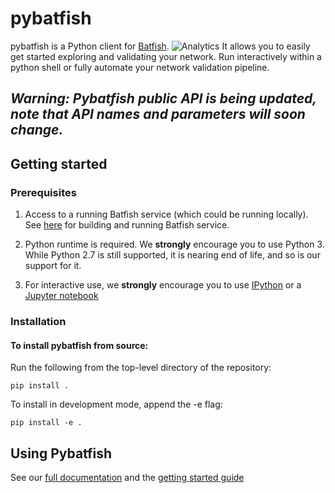 # pybatfish

pybatfish is a Python client for [Batfish](https://github.com/batfish/batfish). ![Analytics](https://ga-beacon.appspot.com/UA-100596389-3/open-source/?pixel&useReferer)
It allows you to easily get started exploring and validating your network.
Run interactively within a python shell or fully automate your network validation pipeline.


## *Warning: Pybatfish public API is being updated, note that API names and parameters will soon change.*

## Getting started

### Prerequisites

1. Access to a running Batfish service (which could be running locally).
See [here](https://github.com/batfish/batfish/wiki/Building-and-running-Batfish-service) 
for building and running Batfish service.

2. Python runtime is required. We **strongly** encourage you to use Python 3.
While Python 2.7 is still supported, it is nearing end of life,
and so is our support for it.

3. For interactive use, we **strongly** encourage you to use [IPython](https://ipython.org/)
or a [Jupyter notebook](https://jupyter.org/)


### Installation

#### To install pybatfish from source:

Run the following from the top-level directory of the repository:
```
pip install .
```

To install in development mode, append the -e flag:
```
pip install -e .
```

## Using Pybatfish

See our [full documentation](https://pybatfish.readthedocs.io/en/latest/) 
and the [getting started guide](https://pybatfish.readthedocs.io/en/latest/quickstart.html)

